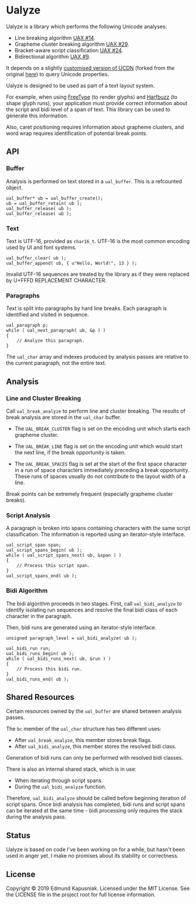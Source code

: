 # Ualyze

Ualyze is a library which performs the following Unicode analyses:

  * Line breaking algorithm [UAX #14](https://unicode.org/reports/tr14/).
  * Grapheme cluster breaking algorithm [UAX #29](https://unicode.org/reports/tr29/#Grapheme_Cluster_Boundaries).
  * Bracket-aware script classification [UAX #24](https://unicode.org/reports/tr24/#Classification_by_Script).
  * Bidirectional algorithm [UAX #9](https://unicode.org/reports/tr9/).

It depends on a slightly [customised version of UCDN](https://github.com/edmundmk/ucdn)
(forked from the original [here](https://github.com/grigorig/ucdn)) to query
Unicode properties.

Ualyze is designed to be used as part of a text layout system.

For example, when using [FreeType](https://freetype.org) (to render glyphs)
and [Harfbuzz](http://harfbuzz.org) (to shape glyph runs), your application
must provide correct information about the script and bidi level of a span of
text.  This library can be used to generate this information.

Also, caret positioning requires information about grapheme clusters, and word
wrap requires identification of potential break points.


## API

### Buffer

Analysis is performed on text stored in a `ual_buffer`.  This is a refcounted
object.

    ual_buffer* ub = ual_buffer_create();
    ub = ual_buffer_retain( ub );
    ual_buffer_release( ub );
    ual_buffer_release( ub );


### Text

Text is UTF-16, provided as `char16_t`.  UTF-16 is the most common encoding
used by UI and font systems.

    ual_buffer_clear( ub );
    ual_buffer_append( ub, { u"Hello, World!", 13 } );

Invalid UTF-16 sequences are treated by the library as if they were replaced
by U+FFFD REPLACEMENT CHARACTER.


### Paragraphs

Text is split into paragraphs by hard line breaks.  Each paragraph is
identified and visited in sequence.

    ual_paragraph p;
    while ( ual_next_paragraph( ub, &p ) )
    {
        // Analyze this paragraph.
    }

The `ual_char` array and indexes produced by analysis passes are relative to
the current paragraph, not the entire text.


## Analysis

### Line and Cluster Breaking

Call `ual_break_analyze` to perform line and cluster breaking.  The results of
break analysis are stored in the `ual_char` buffer.

  * The `UAL_BREAK_CLUSTER` flag is set on the encoding unit which starts each
    grapheme cluster.

  * The `UAL_BREAK_LINE` flag is set on the encoding unit which would start
    the next line, if the break opportunity is taken.

  * The `UAL_BREAK_SPACES` flag is set at the start of the first space
    character in a run of space characters immediately preceding a break
    opportunity.  These runs of spaces usually do not contribute to the layout
    width of a line.

Break points can be extremely frequent (especially grapheme cluster breaks).


### Script Analysis

A paragraph is broken into spans containing characters with the same script
classification.  The information is reported using an iterator-style interface.

    ual_script_span span;
    ual_script_spans_begin( ub );
    while ( ual_script_spans_next( ub, &span ) )
    {
        // Process this script span.
    }
    ual_script_spans_end( ub );


### Bidi Algorithm

The bidi algorithm proceeds in two stages.  First, call `ual_bidi_analyze` to
identify isolating run sequences and resolve the final bidi class of each
character in the paragraph.

Then, bidi runs are generated using an iterator-style interface.

    unsigned paragraph_level = ual_bidi_analyze( ub );

    ual_bidi_run run;
    ual_bidi_runs_begin( ub );
    while ( ual_bidi_runs_next( ub, &run ) )
    {
        // Process this bidi run.
    }
    ual_bidi_runs_end( ub );


## Shared Resources

Certain resources owned by the `ual_buffer` are shared between analysis passes.

The `bc` member of the `ual_char` structure has two different uses:

  * After `ual_break_analyze`, this member stores break flags.
  * After `ual_bidi_analyze`, this member stores the resolved bidi class.

Generation of bidi runs can only be performed with resolved bidi classes.

There is also an internal shared stack, which is in use:

  * When iterating through script spans.
  * During the `ual_bidi_analyze` function.

Therefore, `ual_bidi_analyze` should be called before beginning iteration of
script spans.  Once bidi analysis has completed, bidi runs and script spans can
be iterated at the same time - bidi processing only requires the stack during
the analysis pass.


## Status

Ualyze is based on code I've been working on for a while, but hasn't been used
in anger yet.  I make no promises about its stability or correctness.


## License

Copyright © 2019 Edmund Kapusniak.  Licensed under the MIT License. See the
LICENSE file in the project root for full license information.

